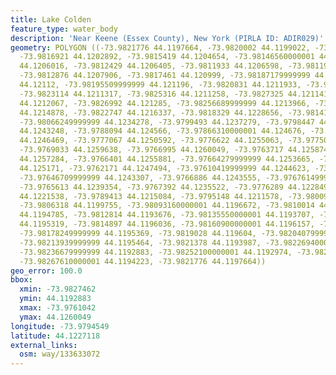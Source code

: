 ```yaml
---
title: Lake Colden
feature_type: water_body
description: 'Near Keene (Essex County), New York (PIRLA ID: ADIR029)'
geometry: POLYGON ((-73.9821776 44.1197664, -73.9820002 44.1199022, -73.9817645 44.120113,
  -73.9816921 44.1202892, -73.9815419 44.1204654, -73.98146560000001 44.1204709, -73.9813157
  44.1206016, -73.9812429 44.1206405, -73.9811933 44.1206598, -73.9811985 44.1207195,
  -73.9812876 44.1207906, -73.9817461 44.120999, -73.98187179999999 44.1210623, -73.9818906
  44.12112, -73.98195509999999 44.121196, -73.9820831 44.1211933, -73.9822178 44.1211662,
  -73.9823114 44.1211317, -73.9825316 44.1211258, -73.9827325 44.1211418, -73.98274619999999
  44.1212067, -73.9826992 44.121285, -73.98256689999999 44.1213966, -73.98241489999999
  44.1214878, -73.9822747 44.1216337, -73.9818329 44.1228656, -73.98141029999999 44.1232329,
  -73.98066249999999 44.1234278, -73.9799493 44.1237279, -73.9798447 44.1238247, -73.9791302
  44.1243248, -73.9788094 44.124566, -73.97866310000001 44.124676, -73.97835240000001
  44.1246469, -73.9777067 44.1250592, -73.9776622 44.1255063, -73.97750430000001 44.1257995,
  -73.9769033 44.1259638, -73.9766995 44.1260049, -73.9763717 44.1258744, -73.97637709999999
  44.1257284, -73.9766401 44.1255881, -73.97664279999999 44.1253665, -73.97641659999999
  44.125171, -73.9762171 44.1247494, -73.97610419999999 44.1244623, -73.9762566 44.1242999,
  -73.97646709999999 44.1243307, -73.9766886 44.1243555, -73.97676149999999 44.1242069,
  -73.9765613 44.1239354, -73.9767392 44.1235522, -73.9776289 44.1228497, -73.9782381
  44.1221538, -73.9789413 44.1215084, -73.9795148 44.1211578, -73.9800968 44.1206343,
  -73.9806318 44.1199755, -73.98093160000001 44.1196672, -73.9810014 44.1195517, -73.98121329999999
  44.1194785, -73.9812814 44.1193676, -73.98135550000001 44.1193707, -73.98142230000001
  44.1195319, -73.9814897 44.1196036, -73.98160900000001 44.1196157, -73.9817173 44.1195888,
  -73.98178249999999 44.1195369, -73.9819028 44.119604, -73.98204079999999 44.1196008,
  -73.98213939999999 44.1195464, -73.9821378 44.1193987, -73.98226940000001 44.1193081,
  -73.98236679999999 44.1192883, -73.98252100000001 44.1192974, -73.9826005 44.1193573,
  -73.98267610000001 44.1194223, -73.9821776 44.1197664))
geo_error: 100.0
bbox:
  xmin: -73.9827462
  ymin: 44.1192883
  xmax: -73.9761042
  ymax: 44.1260049
longitude: -73.9794549
latitude: 44.1227118
external_links:
  osm: way/133633072
---
```

